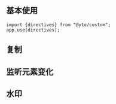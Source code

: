 ## 基本使用

```快速引入
import {directives} from "@yto/custom";
app.use(directives);
```

## 复制

<demo src="./dome/Copy.vue"></demo>

## 监听元素变化

<demo src="./dome/ResizeElement.vue"></demo>

## 水印
<demo src="./dome/WaterMarker.vue"></demo>

